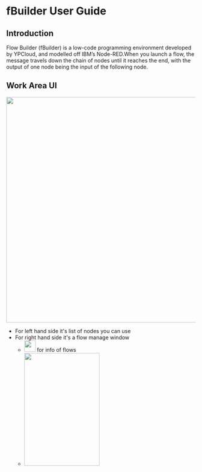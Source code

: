 # fBuilder User Guide

## Introduction
Flow Builder (fBuilder) is a low-code programming environment developed by YPCloud, and modelled off IBM’s Node-RED.When you launch a flow, the message travels down the chain of nodes until it reaches the end, with the output of one node being the input of the following node.

## Work Area UI
<img src="https://i.imgur.com/V8hyXg5.png" width=1200 height=600>

* For left hand side it's list of nodes you can use
* For right hand side it's a flow manage window 
  * <img src="https://i.imgur.com/yf4T3Be.png" width=30 height=30>  for info of flows
  *  <img src="https://i.imgur.com/UHPdPPh.png" width=200 height=300>
  
